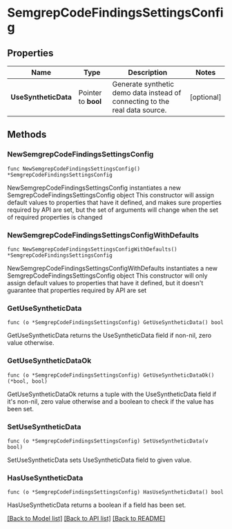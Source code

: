 # SemgrepCodeFindingsSettingsConfig

## Properties

Name | Type | Description | Notes
------------ | ------------- | ------------- | -------------
**UseSyntheticData** | Pointer to **bool** | Generate synthetic demo data instead of connecting to the real data source. | [optional] 

## Methods

### NewSemgrepCodeFindingsSettingsConfig

`func NewSemgrepCodeFindingsSettingsConfig() *SemgrepCodeFindingsSettingsConfig`

NewSemgrepCodeFindingsSettingsConfig instantiates a new SemgrepCodeFindingsSettingsConfig object
This constructor will assign default values to properties that have it defined,
and makes sure properties required by API are set, but the set of arguments
will change when the set of required properties is changed

### NewSemgrepCodeFindingsSettingsConfigWithDefaults

`func NewSemgrepCodeFindingsSettingsConfigWithDefaults() *SemgrepCodeFindingsSettingsConfig`

NewSemgrepCodeFindingsSettingsConfigWithDefaults instantiates a new SemgrepCodeFindingsSettingsConfig object
This constructor will only assign default values to properties that have it defined,
but it doesn't guarantee that properties required by API are set

### GetUseSyntheticData

`func (o *SemgrepCodeFindingsSettingsConfig) GetUseSyntheticData() bool`

GetUseSyntheticData returns the UseSyntheticData field if non-nil, zero value otherwise.

### GetUseSyntheticDataOk

`func (o *SemgrepCodeFindingsSettingsConfig) GetUseSyntheticDataOk() (*bool, bool)`

GetUseSyntheticDataOk returns a tuple with the UseSyntheticData field if it's non-nil, zero value otherwise
and a boolean to check if the value has been set.

### SetUseSyntheticData

`func (o *SemgrepCodeFindingsSettingsConfig) SetUseSyntheticData(v bool)`

SetUseSyntheticData sets UseSyntheticData field to given value.

### HasUseSyntheticData

`func (o *SemgrepCodeFindingsSettingsConfig) HasUseSyntheticData() bool`

HasUseSyntheticData returns a boolean if a field has been set.


[[Back to Model list]](../README.md#documentation-for-models) [[Back to API list]](../README.md#documentation-for-api-endpoints) [[Back to README]](../README.md)


